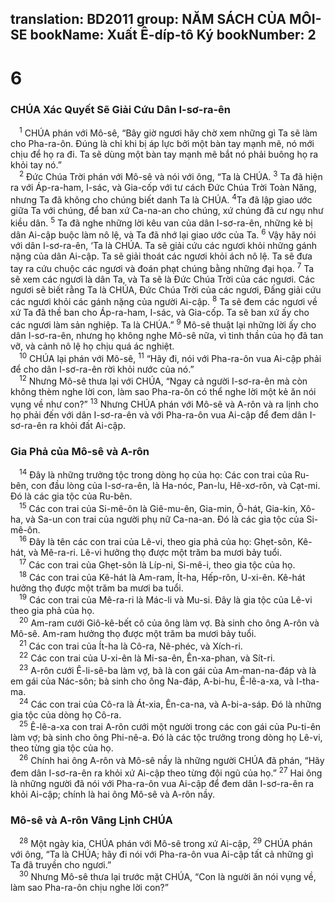 translation: BD2011
group: NĂM SÁCH CỦA MÔI-SE
bookName: Xuất Ê-díp-tô Ký 
bookNumber: 2
-------

<div class="title"><h1>6</h1><h3>CHÚA Xác Quyết Sẽ Giải Cứu Dân I-sơ-ra-ên</h3></div>
<span class="verse xu_6_1"> <sup>1</sup> CHÚA phán với Mô-sê, “Bây giờ ngươi hãy chờ xem những gì Ta sẽ làm cho Pha-ra-ôn. Ðúng là chỉ khi bị áp lực bởi một bàn tay mạnh mẽ, nó mới chịu để họ ra đi. Ta sẽ dùng một bàn tay mạnh mẽ bắt nó phải buông họ ra khỏi tay nó.”<br/></span>
<span class="verse xu_6_2"> <sup>2</sup> Ðức Chúa Trời phán với Mô-sê và nói với ông, “Ta là CHÚA.</span>
<span class="verse xu_6_3"><sup>3</sup> Ta đã hiện ra với Áp-ra-ham, I-sác, và Gia-cốp với tư cách Ðức Chúa Trời Toàn Năng, nhưng Ta đã không cho chúng biết danh Ta là CHÚA. </span>
<span class="verse xu_6_4"><sup>4</sup>Ta đã lập giao ước giữa Ta với chúng, để ban xứ Ca-na-an cho chúng, xứ chúng đã cư ngụ như kiều dân. </span>
<span class="verse xu_6_5"><sup>5</sup> Ta đã nghe những lời kêu van của dân I-sơ-ra-ên, những kẻ bị dân Ai-cập buộc làm nô lệ, và Ta đã nhớ lại giao ước của Ta. </span>
<span class="verse xu_6_6"><sup>6</sup> Vậy hãy nói với dân I-sơ-ra-ên, ‘Ta là CHÚA. Ta sẽ giải cứu các ngươi khỏi những gánh nặng của dân Ai-cập. Ta sẽ giải thoát các ngươi khỏi ách nô lệ. Ta sẽ đưa tay ra cứu chuộc các ngươi và đoán phạt chúng bằng những đại họa. </span>
<span class="verse xu_6_7"><sup>7</sup> Ta sẽ xem các ngươi là dân Ta, và Ta sẽ là Ðức Chúa Trời của các ngươi. Các ngươi sẽ biết rằng Ta là CHÚA, Ðức Chúa Trời của các ngươi, Ðấng giải cứu các ngươi khỏi các gánh nặng của người Ai-cập. </span>
<span class="verse xu_6_8"><sup>8</sup> Ta sẽ đem các ngươi về xứ Ta đã thề ban cho Áp-ra-ham, I-sác, và Gia-cốp. Ta sẽ ban xứ ấy cho các ngươi làm sản nghiệp. Ta là CHÚA.” </span>
<span class="verse xu_6_9"><sup>9</sup> Mô-sê thuật lại những lời ấy cho dân I-sơ-ra-ên, nhưng họ không nghe Mô-sê nữa, vì tinh thần của họ đã tan vỡ, và cảnh nô lệ họ chịu quá ác nghiệt.<br/></span>
<span class="verse xu_6_10"> <sup>10</sup> CHÚA lại phán với Mô-sê, </span>
<span class="verse xu_6_11"><sup>11</sup> “Hãy đi, nói với Pha-ra-ôn vua Ai-cập phải để cho dân I-sơ-ra-ên rời khỏi nước của nó.”<br/></span>
<span class="verse xu_6_12"> <sup>12</sup> Nhưng Mô-sê thưa lại với CHÚA, “Ngay cả người I-sơ-ra-ên mà còn không thèm nghe lời con, làm sao Pha-ra-ôn có thể nghe lời một kẻ ăn nói vụng về như con?” </span>
<span class="verse xu_6_13"><sup>13</sup> Nhưng CHÚA phán với Mô-sê và A-rôn và ra lịnh cho họ phải đến với dân I-sơ-ra-ên và với Pha-ra-ôn vua Ai-cập để đem dân I-sơ-ra-ên ra khỏi đất Ai-cập.<br/></span>
<div class="title"><h3>Gia Phả của Mô-sê và A-rôn</h3></div>
<span class="verse xu_6_14"> <sup>14</sup> Ðây là những trưởng tộc trong dòng họ của họ: Các con trai của Ru-bên, con đầu lòng của I-sơ-ra-ên, là Ha-nóc, Pan-lu, Hê-xơ-rôn, và Cạt-mi. Ðó là các gia tộc của Ru-bên.<br/></span>
<span class="verse xu_6_15"> <sup>15</sup> Các con trai của Si-mê-ôn là Giê-mu-ên, Gia-min, Ô-hát, Gia-kin, Xô-ha, và Sa-un con trai của người phụ nữ Ca-na-an. Ðó là các gia tộc của Si-mê-ôn.<br/></span>
<span class="verse xu_6_16"> <sup>16</sup> Ðây là tên các con trai của Lê-vi, theo gia phả của họ: Ghẹt-sôn, Kê-hát, và Mê-ra-ri. Lê-vi hưởng thọ được một trăm ba mươi bảy tuổi.<br/></span>
<span class="verse xu_6_17"> <sup>17</sup> Các con trai của Ghẹt-sôn là Líp-ni, Si-mê-i, theo gia tộc của họ.<br/></span>
<span class="verse xu_6_18"> <sup>18</sup> Các con trai của Kê-hát là Am-ram, Ít-ha, Hếp-rôn, U-xi-ên. Kê-hát hưởng thọ được một trăm ba mươi ba tuổi.<br/></span>
<span class="verse xu_6_19"> <sup>19</sup> Các con trai của Mê-ra-ri là Mác-li và Mu-si. Ðây là gia tộc của Lê-vi theo gia phả của họ.<br/></span>
<span class="verse xu_6_20"> <sup>20</sup> Am-ram cưới Giô-kê-bết cô của ông làm vợ. Bà sinh cho ông A-rôn và Mô-sê. Am-ram hưởng thọ được một trăm ba mươi bảy tuổi.<br/></span>
<span class="verse xu_6_21"> <sup>21</sup> Các con trai của Ít-ha là Cô-ra, Nê-phéc, và Xích-ri.<br/></span>
<span class="verse xu_6_22"> <sup>22</sup> Các con trai của U-xi-ên là Mi-sa-ên, Ên-xa-phan, và Sít-ri.<br/></span>
<span class="verse xu_6_23"> <sup>23</sup> A-rôn cưới Ê-li-sê-ba làm vợ, bà là con gái của Am-man-na-đáp và là em gái của Nác-sôn; bà sinh cho ông Na-đáp, A-bi-hu, Ê-lê-a-xa, và I-tha-ma.<br/></span>
<span class="verse xu_6_24"> <sup>24</sup> Các con trai của Cô-ra là Át-xia, Ên-ca-na, và A-bi-a-sáp. Ðó là những gia tộc của dòng họ Cô-ra.<br/></span>
<span class="verse xu_6_25"> <sup>25</sup> Ê-lê-a-xa con trai A-rôn cưới một người trong các con gái của Pu-ti-ên làm vợ; bà sinh cho ông Phi-nê-a. Ðó là các tộc trưởng trong dòng họ Lê-vi, theo từng gia tộc của họ.<br/></span>
<span class="verse xu_6_26"> <sup>26</sup> Chính hai ông A-rôn và Mô-sê nầy là những người CHÚA đã phán, “Hãy đem dân I-sơ-ra-ên ra khỏi xứ Ai-cập theo từng đội ngũ của họ.” </span>
<span class="verse xu_6_27"><sup>27</sup> Hai ông là những người đã nói với Pha-ra-ôn vua Ai-cập để đem dân I-sơ-ra-ên ra khỏi Ai-cập; chính là hai ông Mô-sê và A-rôn nầy.<br/></span>
<div class="title"><h3>Mô-sê và A-rôn Vâng Lịnh CHÚA</h3></div>
<span class="verse xu_6_28"> <sup>28</sup> Một ngày kia, CHÚA phán với Mô-sê trong xứ Ai-cập, </span>
<span class="verse xu_6_29"><sup>29</sup> CHÚA phán với ông, “Ta là CHÚA; hãy đi nói với Pha-ra-ôn vua Ai-cập tất cả những gì Ta đã truyền cho ngươi.”<br/></span>
<span class="verse xu_6_30"> <sup>30</sup> Nhưng Mô-sê thưa lại trước mặt CHÚA, “Con là người ăn nói vụng về, làm sao Pha-ra-ôn chịu nghe lời con?”<br/></span>
